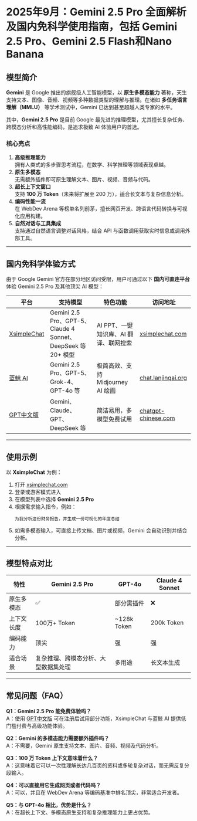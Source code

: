 # 2025年9月：Gemini 2.5 Pro 全面解析及国内免科学使用指南，包括 Gemini 2.5 Pro、Gemini 2.5 Flash和Nano Banana

## 模型简介
**Gemini** 是 Google 推出的旗舰级人工智能模型，以 **原生多模态能力** 著称，天生支持文本、图像、音频、视频等多种数据类型的理解与推理。在诸如 **多任务语言理解（MMLU）** 等学术测试中，Gemini 已达到甚至超越人类专家的水平。

其中，**Gemini 2.5 Pro** 是目前 Google 最先进的推理模型，尤其擅长复杂任务、跨模态分析和高性能编码，是追求极致 AI 体验用户的首选。

### 核心亮点
1. **高级推理能力**  
   拥有人类式的多步骤思考流程，在数学、科学推理等领域表现卓越。
2. **原生多模态**  
   无需额外插件即可原生理解文本、图片、视频、音频与代码。
3. **超长上下文窗口**  
   支持 **100 万 Token**（未来将扩展至 200 万），适合长文本与复杂信息分析。
4. **编码性能一流**  
   在 WebDev Arena 等榜单名列前茅，擅长网页开发、跨语言代码转换与可视化应用构建。
5. **自然对话与工具集成**  
   支持通过自然语言调整对话风格，结合 API 与函数调用获取实时信息或调用外部工具。

---

## 国内免科学体验方式
由于 Google Gemini 官方在部分地区访问受限，用户可通过以下 **国内可直连平台** 体验 Gemini 2.5 Pro 及其他顶尖 AI 模型：

| 平台 | 支持模型 | 特色功能 | 访问地址 |
|------|----------|----------|----------|
| [XsimpleChat](https://xsimplechat.com) | Gemini 2.5 Pro、GPT-5、Claude 4 Sonnet、DeepSeek 等 20+ 模型 | AI PPT、一键知识库、AI 翻译、联网搜索 | [xsimplechat.com](https://xsimplechat.com) |
| [蓝鲸 AI](https://chat.lanjingai.org) | Gemini 2.5 Pro、GPT-5、Grok-4、GPT-4o 等 | 极简高效、支持 Midjourney AI 绘画 | [chat.lanjingai.org](https://chat.lanjingai.org) |
| [GPT中文版](https://chatgpt-chinese.com) | Gemini、Claude、GPT、DeepSeek 等 | 简洁易用，多模型免费试用 | [chatgpt-chinese.com](https://chatgpt-chinese.com) |

---

## 使用示例
以 **XsimpleChat** 为例：

1. 打开 [xsimplechat.com](https://xsimplechat.com)  
2. 登录或游客模式进入
3. 在模型列表中选择 **Gemini 2.5 Pro**  
4. 根据需求输入指令，例如：
   ```
   为我分析这份财务报告，并生成一份可视化的年度总结
   ```
5. 如需多模态输入，可直接上传文档、图片或视频，Gemini 会自动识别并结合分析。

---

## 模型特点对比

| 特性 | Gemini 2.5 Pro | GPT-4o | Claude 4 Sonnet |
|------|----------------|--------|----------------|
| 原生多模态 | ✅ | 部分需插件 | ❌ |
| 上下文长度 | 100万+ Token | ~128k Token | 200k Token |
| 编码能力 | 顶尖 | 强 | 强 |
| 适合场景 | 复杂推理、跨模态分析、大型数据集处理 | 多用途 | 长文本生成 |

---

## 常见问题（FAQ）

**Q1：Gemini 2.5 Pro 能免费体验吗？**  
A：使用 [GPT中文版](https://chatgpt-chinese.com) 可在注册后试用部分功能，XsimpleChat 与蓝鲸 AI 提供低门槛付费与高级功能体验。

**Q2：Gemini 的多模态能力需要额外插件吗？**  
A：不需要，Gemini 原生支持文本、图片、音频、视频及代码分析。

**Q3：100 万 Token 上下文意味着什么？**  
A：这意味着它可以一次性理解长达几百页的资料或多轮复杂对话，而无需反复分段输入。

**Q4：可以直接用它生成网页或者代码吗？**  
A：可以，并且在 WebDev Arena 等编码基准中排名顶尖，非常适合开发者。

**Q5：与 GPT-4o 相比，优势是什么？**  
A：在超长上下文、多模态原生支持和复杂推理能力上更占优势。

